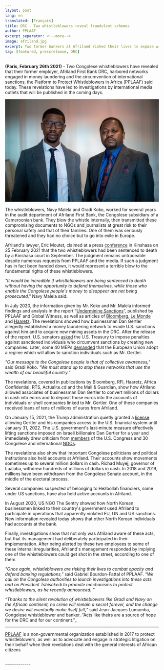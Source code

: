```yaml
---
layout: post
lang: en
translated: [Français]
title: DRC - Two whistleblowers reveal fraudulent schemes
author: PPLAAF
excerpt_separator: <!--more-->
image: afriland.jpg
excerpt: Two former bankers at Afriland risked their lives to expose wrongdoings
tag: [featured, pressrelease, DRC]
---
```


**(Paris, February 26th 2021)** - Two Congolese whistleblowers have revealed that their former employer, Afriland First Bank DRC, harbored networks engaged in money laundering and the circumvention of international sanctions, the Platform to Protect Whistleblowers in Africa (PPLAAF) said today. These revelations have led to investigations by international media outlets that will be published in the coming days.

<img class="img-responsive img-post center-block" src="/assets/images/posts/afriland.jpg"> 

The whistleblowers, Navy Malela and Gradi Koko, worked for several years in the audit department of Afriland First Bank, the Congolese subsidiary of a Cameroonian bank. They blew the whistle internally, then transmitted these compromising documents to NGOs and journalists at great risk to their personal safety and that of their families. One of them was seriously threatened and they had no choice but to go into exile in Europe.

Afriland's lawyer, Eric Moutet, claimed at a press [conference](https://depeche.cd/2021/02/25/rdc-afriland-first-bank-de-nouveau-en-justice-contre-plaaf-et-global-witness-pour-recel-dinformation/) in Kinshasa on 25 February 2021 that the two whistleblowers had been sentenced to death by a Kinshasa court in September.  The judgment remains untraceable despite numerous requests from PPLAAF and the media. If such a judgment has in fact been handed down, it would represent a terrible blow to the fundamental rights of these whistleblowers.

_"It would be incredible if whistleblowers are being sentenced to death without having the opportunity to defend themselves, while those who enable the Congolese people's money to disappear are not being prosecuted,"_ Navy Malela said.

In July 2020, the information given by Mr. Koko and Mr. Malela informed findings and analysis in the report “[Undermining Sanctions](https://www.pplaaf.org/downloads/business_as_usual.pdf)”, published by PPLAAF and Global Witness, as well as articles of [Bloomberg](https://www.bloomberg.com/news/features/2020-07-02/sanctioned-billionaire-dan-gertler-s-haven-a-tiny-congolese-bank), [Le Monde](https://www.lemonde.fr/afrique/article/2020/07/02/en-rdc-le-jeu-trouble-du-milliardaire-israelien-dan-gertler-face-aux-sanctions-americaines_6044903_3212.html) and [Haaretz](https://www.haaretz.com/israel-news/.premium.MAGAZINE-suitcases-of-cash-deposited-in-congo-then-millions-transferred-to-israeli-figures-1.8963439). The revelations showed how businessman Dan Gertler allegedly established a money laundering network to evade U.S. sanctions against him and to acquire new mining assets in the DRC. After the release of the report, U.S. senators [asked](https://int.nyt.com/data/documenttools/2020-08-17-drc-corruption-letter-to-sec-mnuchin-pompeo/10c1fa675ad02add/full.pdf) the U.S. Treasury to impose penalties against sanctioned individuals who circumvent sanctions by creating new companies. Later, some 40 MEPs [demanded](https://deskeco.com/2021/02/06/rdc-ue-une-quarantaine-des-deputes-europeens-reclame-des-sanctions-pour-corruption) that the European Union adopt a regime which will allow to sanction individuals such as Mr. Gertler.

_"Our message to the Congolese people is that of collective awareness,"_ said Gradi Koko. _"We must stand up to stop these networks that use the wealth of our beautiful country."_

The revelations, covered in publications by Bloomberg, RFI, Haaretz, Africa Confidential, RTS, Actualite.cd and the Mail & Guardian, show how Afriland allowed associates of businessman Dan Gertler to convert millions of dollars in cash into euros and to deposit those euros into the accounts of individuals or shell companies linked to Mr. Gertler.  One of these companies received loans of tens of millions of euros from Afriland.

On January 15, 2021, the Trump administration quietly granted a [license](https://www.nytimes.com/2021/01/24/us/politics/dan-gertler-sanctions.html) allowing Gertler and his companies access to the U.S. financial system until January 31, 2022. The U.S. government's last-minute measure effectively lifting sanctions imposed on Israeli billionaire Dan Gertler for a year and immediately drew criticism from [members](https://foreignaffairs.house.gov/_cache/files/d/a/da86c108-6999-44e8-acc9-720a6fc4b433/1A99E0DFF0E3A8BF8E4F623DC89DC1C2.2-3-2021.-meeks-bass-himes-letter-to-secretary-yellen-re-dan-gertler.pdf) of the U.S. Congress and 30 Congolese and international [NGOs](https://www.hrw.org/fr/news/2021/02/03/lettre-conjointe-aux-etats-unis-sur-la-licence-de-dan-gertler).

The revelations also show that important Congolese politicians and political institutions also held accounts at Afriland. Their accounts show movements sometimes up to several million dollars in cash. Richad Muyej, governor of Lualaba, withdrew hundreds of millions of dollars in cash. In 2018 and 2019, millions have been withdrawn from the Congolese Senate account, in the middle of the electoral process.

Several companies suspected of belonging to Hezbollah financiers, some under US sanctions, have also held active accounts in Afriland.

In August 2020, US NGO The Sentry showed how North Korean businessmen linked to their country's government used Afriland to participate in operations that apparently violated EU, UN and US sanctions. New information revealed today shows that other North Korean individuals had accounts at the bank.

Finally, investigations show that not only was Afriland aware of these acts, but that its management had deliberately participated in their implementation. After being alerted by these two employees to some of these internal irregularities, Afriland's management responded by implying one of the whistleblowers could get shot in the street, according to one of them.

_"Once again, whistleblowers are risking their lives to combat opacity and defend banking regulations,"_ said Gabriel Bourdon-Fattal of PPLAAF. _"We call on the Congolese authorities to launch investigations into these acts and on President Tshisekedi to promote mechanisms to protect whistleblowers, as he recently announced. "_

_“Thanks to the silent revolution of whistleblowers like Gradi and Navy on the African continent, no crime will remain a secret forever, and the change we desire will eventually make itself felt,”_ said Jean-Jacques Lumumba, Congolese whistleblower and banker. “Acts like theirs are a source of hope for the DRC and for our continent.”_

-------

[PPLAAF](https://pplaaf.org) is a non-governmental organization established in 2017 to protect whistleblowers, as well as to advocate and engage in strategic litigation on their behalf when their revelations deal with the general interests of African citizens

<br />
-------------
<br />
<br />
<br />
